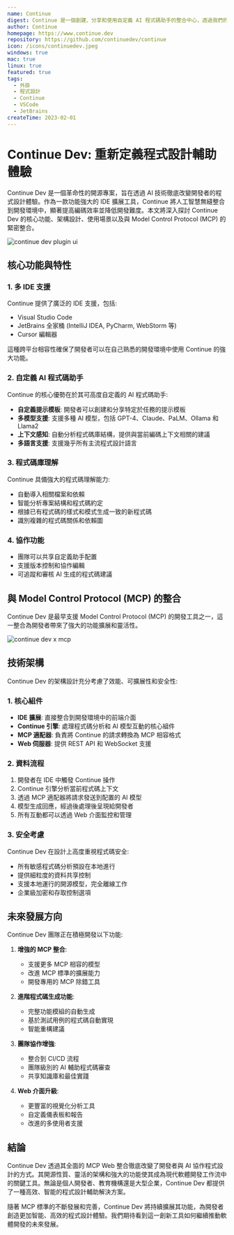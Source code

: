 ```yaml
---
name: Continue
digest: Continue 是一個創建、分享和使用自定義 AI 程式碼助手的整合中心，透過我們的開源 IDE 外掛和模型、規則、提示、文件及其他構建模塊的整合中心
author: Continue
homepage: https://www.continue.dev
repository: https://github.com/continuedev/continue
icon: /icons/continuedev.jpeg
windows: true
mac: true
linux: true
featured: true
tags:
  - 外掛
  - 程式設計
  - Continue
  - VSCode
  - JetBrains
createTime: 2023-02-01
---
```


# Continue Dev: 重新定義程式設計輔助體驗

Continue Dev 是一個革命性的開源專案，旨在透過 AI 技術徹底改變開發者的程式設計體驗。作為一款功能強大的 IDE 擴展工具，Continue 將人工智慧無縫整合到開發環境中，顯著提高編碼效率並降低開發難度。本文將深入探討 Continue Dev 的核心功能、架構設計、使用場景以及與 Model Control Protocol (MCP) 的緊密整合。

![continue dev plugin ui](https://static.claudemcp.com/images/continuedev-ui.png)

## 核心功能與特性

### 1. 多 IDE 支援

Continue 提供了廣泛的 IDE 支援，包括:

- Visual Studio Code
- JetBrains 全家桶 (IntelliJ IDEA, PyCharm, WebStorm 等)
- Cursor 編輯器

這種跨平台相容性確保了開發者可以在自己熟悉的開發環境中使用 Continue 的強大功能。

### 2. 自定義 AI 程式碼助手

Continue 的核心優勢在於其可高度自定義的 AI 程式碼助手:

- **自定義提示模板**: 開發者可以創建和分享特定於任務的提示模板
- **多模型支援**: 支援多種 AI 模型，包括 GPT-4、Claude、PaLM、Ollama 和 Llama2
- **上下文感知**: 自動分析程式碼庫結構，提供與當前編碼上下文相關的建議
- **多語言支援**: 支援幾乎所有主流程式設計語言

### 3. 程式碼庫理解

Continue 具備強大的程式碼理解能力:

- 自動導入相關檔案和依賴
- 智能分析專案結構和程式碼約定
- 根據已有程式碼的樣式和模式生成一致的新程式碼
- 識別複雜的程式碼關係和依賴圖

### 4. 協作功能

- 團隊可以共享自定義助手配置
- 支援版本控制和協作編輯
- 可追蹤和審核 AI 生成的程式碼建議

## 與 Model Control Protocol (MCP) 的整合

Continue Dev 是最早支援 Model Control Protocol (MCP) 的開發工具之一，這一整合為開發者帶來了強大的功能擴展和靈活性。

![continue dev x mcp](https://static.claudemcp.com/images/continue-x-mcp.png)

## 技術架構

Continue Dev 的架構設計充分考慮了效能、可擴展性和安全性:

### 1. 核心組件

- **IDE 擴展**: 直接整合到開發環境中的前端介面
- **Continue 引擎**: 處理程式碼分析和 AI 模型互動的核心組件
- **MCP 適配器**: 負責將 Continue 的請求轉換為 MCP 相容格式
- **Web 伺服器**: 提供 REST API 和 WebSocket 支援

### 2. 資料流程

1. 開發者在 IDE 中觸發 Continue 操作
2. Continue 引擎分析當前程式碼上下文
3. 透過 MCP 適配器將請求發送到配置的 AI 模型
4. 模型生成回應，經過後處理後呈現給開發者
5. 所有互動都可以透過 Web 介面監控和管理

### 3. 安全考慮

Continue Dev 在設計上高度重視程式碼安全:

- 所有敏感程式碼分析預設在本地進行
- 提供細粒度的資料共享控制
- 支援本地運行的開源模型，完全離線工作
- 企業級加密和存取控制選項

## 未來發展方向

Continue Dev 團隊正在積極開發以下功能:

1. **增強的 MCP 整合**:

   - 支援更多 MCP 相容的模型
   - 改進 MCP 標準的擴展能力
   - 開發專用的 MCP 除錯工具

2. **進階程式碼生成功能**:

   - 完整功能模組的自動生成
   - 基於測試用例的程式碼自動實現
   - 智能重構建議

3. **團隊協作增強**:

   - 整合到 CI/CD 流程
   - 團隊級別的 AI 輔助程式碼審查
   - 共享知識庫和最佳實踐

4. **Web 介面升級**:
   - 更豐富的視覺化分析工具
   - 自定義儀表板和報告
   - 改進的多使用者支援

## 結論

Continue Dev 透過其全面的 MCP Web 整合徹底改變了開發者與 AI 協作程式設計的方式。其開源性質、靈活的架構和強大的功能使其成為現代軟體開發工作流中的關鍵工具。無論是個人開發者、教育機構還是大型企業，Continue Dev 都提供了一種高效、智能的程式設計輔助解決方案。

隨著 MCP 標準的不斷發展和完善，Continue Dev 將持續擴展其功能，為開發者創造更加智能、高效的程式設計體驗。我們期待看到這一創新工具如何繼續推動軟體開發的未來發展。
